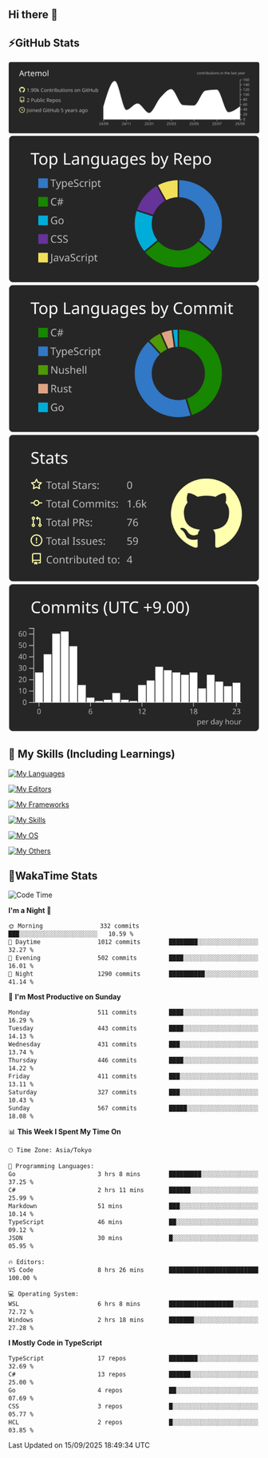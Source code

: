 ## Hi there 👋
<!--
**Artemol/Artemol** is a ✨ _special_ ✨ repository because its `README.md` (this file) appears on your GitHub profile.

Here are some ideas to get you started:

- 🔭 I’m currently working on ...
- 🌱 I’m currently learning ...
- 👯 I’m looking to collaborate on ...
- 🤔 I’m looking for help with ...
- 💬 Ask me about ...
- 📫 How to reach me: ...
- 😄 Pronouns: ...
- ⚡ Fun fact: ...
-->

## ⚡GitHub Stats
[![](https://raw.githubusercontent.com/Artemol/Artemol/main/profile-summary-card-output/apprentice/0-profile-details.svg)](https://github.com/vn7n24fzkq/github-profile-summary-cards)
[![](https://raw.githubusercontent.com/Artemol/Artemol/main/profile-summary-card-output/apprentice/1-repos-per-language.svg)](https://github.com/vn7n24fzkq/github-profile-summary-cards) [![](https://raw.githubusercontent.com/Artemol/Artemol/main/profile-summary-card-output/apprentice/2-most-commit-language.svg)](https://github.com/vn7n24fzkq/github-profile-summary-cards)
[![](https://raw.githubusercontent.com/Artemol/Artemol/main/profile-summary-card-output/apprentice/3-stats.svg)](https://github.com/vn7n24fzkq/github-profile-summary-cards) [![](https://raw.githubusercontent.com/Artemol/Artemol/main/profile-summary-card-output/apprentice/4-productive-time.svg)](https://github.com/vn7n24fzkq/github-profile-summary-cards)

## 🌱 My Skills (Including Learnings)

<!--
### Languages
-->
[![My Languages](https://skillicons.dev/icons?i=ts,py,cs,dotnet,rust,go,c,matlab,css)](https://skillicons.dev)

<!--
### Editors
-->
[![My Editors](https://skillicons.dev/icons?i=vscode,neovim,vim,visualstudio,idea)](https://skillicons.dev)

<!--
### Frameworks
-->
[![My Frameworks](https://skillicons.dev/icons?i=react,nestjs,vite,tailwind,tauri,electron,remix,nextjs,fastapi)](https://skillicons.dev)

<!--
### Tools
-->
[![My Skills](https://skillicons.dev/icons?i=git,nodejs,docker,unity,postman,bun,discord,cloudflare,bash,prometheus,grafana,obsidian)](https://skillicons.dev)

<!--
### OS
-->
[![My OS](https://skillicons.dev/icons?i=windows,ubuntu)](https://skillicons.dev)

<!--
### Others
-->
[![My Others](https://skillicons.dev/icons?i=github,raspberrypi,gcp)](https://skillicons.dev)

## 💬WakaTime Stats
<!--START_SECTION:waka-->
![Code Time](http://img.shields.io/badge/Code%20Time-633%20hrs%2055%20mins-blue)

**I'm a Night 🦉** 

```text
🌞 Morning                332 commits         ███░░░░░░░░░░░░░░░░░░░░░░   10.59 % 
🌆 Daytime                1012 commits        ████████░░░░░░░░░░░░░░░░░   32.27 % 
🌃 Evening                502 commits         ████░░░░░░░░░░░░░░░░░░░░░   16.01 % 
🌙 Night                  1290 commits        ██████████░░░░░░░░░░░░░░░   41.14 % 
```
📅 **I'm Most Productive on Sunday** 

```text
Monday                   511 commits         ████░░░░░░░░░░░░░░░░░░░░░   16.29 % 
Tuesday                  443 commits         ████░░░░░░░░░░░░░░░░░░░░░   14.13 % 
Wednesday                431 commits         ███░░░░░░░░░░░░░░░░░░░░░░   13.74 % 
Thursday                 446 commits         ████░░░░░░░░░░░░░░░░░░░░░   14.22 % 
Friday                   411 commits         ███░░░░░░░░░░░░░░░░░░░░░░   13.11 % 
Saturday                 327 commits         ███░░░░░░░░░░░░░░░░░░░░░░   10.43 % 
Sunday                   567 commits         █████░░░░░░░░░░░░░░░░░░░░   18.08 % 
```


📊 **This Week I Spent My Time On** 

```text
🕑︎ Time Zone: Asia/Tokyo

💬 Programming Languages: 
Go                       3 hrs 8 mins        █████████░░░░░░░░░░░░░░░░   37.25 % 
C#                       2 hrs 11 mins       ██████░░░░░░░░░░░░░░░░░░░   25.99 % 
Markdown                 51 mins             ███░░░░░░░░░░░░░░░░░░░░░░   10.14 % 
TypeScript               46 mins             ██░░░░░░░░░░░░░░░░░░░░░░░   09.12 % 
JSON                     30 mins             █░░░░░░░░░░░░░░░░░░░░░░░░   05.95 % 

🔥 Editors: 
VS Code                  8 hrs 26 mins       █████████████████████████   100.00 % 

💻 Operating System: 
WSL                      6 hrs 8 mins        ██████████████████░░░░░░░   72.72 % 
Windows                  2 hrs 18 mins       ███████░░░░░░░░░░░░░░░░░░   27.28 % 
```

**I Mostly Code in TypeScript** 

```text
TypeScript               17 repos            ████████░░░░░░░░░░░░░░░░░   32.69 % 
C#                       13 repos            ██████░░░░░░░░░░░░░░░░░░░   25.00 % 
Go                       4 repos             ██░░░░░░░░░░░░░░░░░░░░░░░   07.69 % 
CSS                      3 repos             █░░░░░░░░░░░░░░░░░░░░░░░░   05.77 % 
HCL                      2 repos             █░░░░░░░░░░░░░░░░░░░░░░░░   03.85 % 
```




 Last Updated on 15/09/2025 18:49:34 UTC
<!--END_SECTION:waka-->
